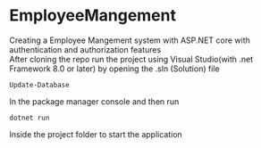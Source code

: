 # EmployeeMangement
Creating a Employee Mangement system with ASP.NET core with authentication and authorization features   
After cloning the repo run the project using Visual Studio(with .net Framework 8.0 or later) by opening the .sln (Solution) file  

```
Update-Database
```
In the package manager console and then run
```
dotnet run
```  
Inside the project folder to start the application